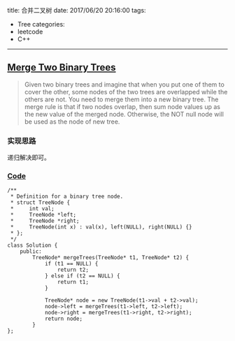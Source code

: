 title: 合并二叉树
date: 2017/06/20 20:16:00
tags:
- Tree
categories:
- leetcode
- C++

---
## [Merge Two Binary Trees](https://leetcode.com/problems/merge-two-binary-trees/)
> Given two binary trees and imagine that when you put one of them to cover the other, some nodes of the two trees are overlapped while the others are not.
> You need to merge them into a new binary tree. The merge rule is that if two nodes overlap, then sum node values up as the new value of the merged node. Otherwise, the NOT null node will be used as the node of new tree.

### 实现思路
递归解决即可。

### [Code](https://github.com/Finalcheat/leetcode/blob/master/src/Merge-Two-Binary-Trees.cpp)
```
/**
 * Definition for a binary tree node.
 * struct TreeNode {
 *     int val;
 *     TreeNode *left;
 *     TreeNode *right;
 *     TreeNode(int x) : val(x), left(NULL), right(NULL) {}
 * };
 */
class Solution {
    public:
        TreeNode* mergeTrees(TreeNode* t1, TreeNode* t2) {
            if (t1 == NULL) {
                return t2;
            } else if (t2 == NULL) {
                return t1;
            }

            TreeNode* node = new TreeNode(t1->val + t2->val);
            node->left = mergeTrees(t1->left, t2->left);
            node->right = mergeTrees(t1->right, t2->right);
            return node;
        }
};
```
